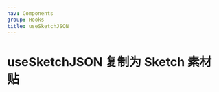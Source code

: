 ```yaml
---
nav: Components
group: Hooks
title: useSketchJSON
---
```


# useSketchJSON 复制为 Sketch 素材贴

<code src="./demo/index.tsx"></code>
